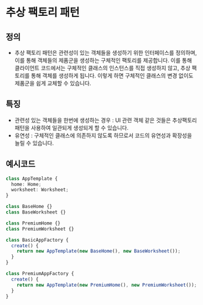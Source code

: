# 추상 팩토리 패턴

## 정의

- 추상 팩토리 패턴은 관련성이 있는 객체들을 생성하기 위한 인터페이스를 정의하며, 이를 통해 객체들의 제품군을 생성하는 구체적인 팩토리를 제공합니다. 이를 통해 클라이언트 코드에서는 구체적인 클래스의 인스턴스를 직접 생성하지 않고, 추상 팩토리를 통해 객체를 생성하게 됩니다. 이렇게 하면 구체적인 클래스의 변경 없이도 제품군을 쉽게 교체할 수 있습니다.

## 특징

- 관련성 있는 객체들을 한번에 생성하는 경우 : UI 관련 객체 같은 것들은 추상팩토리 패턴을 사용하여 일관되게 생성되게 할 수 있습니다.
- 유연성 : 구체적인 클래스에 의존하지 않도록 하므로서 코드의 유연성과 확장성을 늘릴 수 있습니다.

## 예시코드

```typescript
class AppTemplate {
  home: Home;
  worksheet: Worksheet;
}

class BaseHome {}
class BaseWorksheet {}

class PremiumHome {}
class PremiumWorksheet {}

class BasicAppFactory {
  create() {
    return new AppTemplate(new BaseHome(), new BaseWorksheet());
  }
}

class PremiumAppFactory {
  create() {
    return new AppTemplate(new PremiumHome(), new PremiumWorksheet());
  }
}
```

